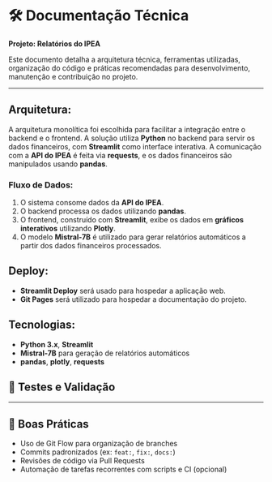 
# 🛠️ Documentação Técnica  
**Projeto: Relatórios do IPEA**
 
Este documento detalha a arquitetura técnica, ferramentas utilizadas, organização do código e práticas recomendadas para desenvolvimento, manutenção e contribuição no projeto.

---

## **Arquitetura**:
A arquitetura monolítica foi escolhida para facilitar a integração entre o backend e o frontend. A solução utiliza **Python** no backend para servir os dados financeiros, com **Streamlit** como interface interativa. A comunicação com a **API do IPEA** é feita via **requests**, e os dados financeiros são manipulados usando **pandas**.

### **Fluxo de Dados**:
1. O sistema consome dados da **API do IPEA**.
2. O backend processa os dados utilizando **pandas**.
3. O frontend, construído com **Streamlit**, exibe os dados em **gráficos interativos** utilizando **Plotly**.
4. O modelo **Mistral-7B** é utilizado para gerar relatórios automáticos a partir dos dados financeiros processados.

## **Deploy**:
- **Streamlit Deploy** será usado para hospedar a aplicação web.
- **Git Pages** será utilizado para hospedar a documentação do projeto.

## **Tecnologias**:
- **Python 3.x**, **Streamlit**
- **Mistral-7B** para geração de relatórios automáticos
- **pandas**, **plotly**, **requests**

## 🧪 Testes e Validação
---

## 💬 Boas Práticas

- Uso de Git Flow para organização de branches
- Commits padronizados (ex: `feat:`, `fix:`, `docs:`)
- Revisões de código via Pull Requests
- Automação de tarefas recorrentes com scripts e CI (opcional)
